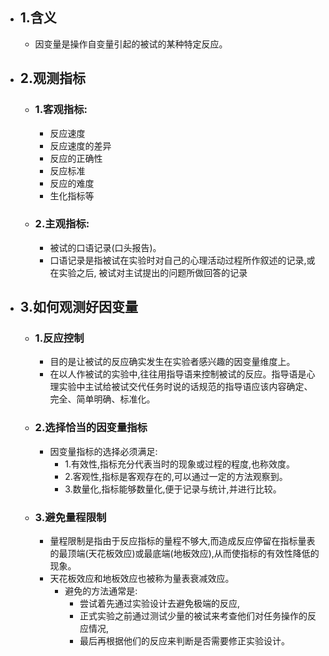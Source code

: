- ## 1.含义
	- 因变量是操作自变量引起的被试的某种特定反应。
- ## 2.观测指标
	- ### 1.客观指标:
		- 反应速度
		- 反应速度的差异
		- 反应的正确性
		- 反应标准
		- 反应的难度
		- 生化指标等
	- ### 2.主观指标:
		- 被试的口语记录(口头报告)。
		- 口语记录是指被试在实验时对自己的心理活动过程所作叙述的记录,或在实验之后, 被试对主试提出的问题所做回答的记录
- ## 3.如何观测好因变量
	- ### 1.反应控制
		- 目的是让被试的反应确实发生在实验者感兴趣的因变量维度上。
		- 在以人作被试的实验中,往往用指导语来控制被试的反应。指导语是心理实验中主试给被试交代任务时说的话规范的指导语应该内容确定、完全、简单明确、标准化。
	- ### 2.选择恰当的因变量指标
		- 因变量指标的选择必须满足:
			- 1.有效性,指标充分代表当时的现象或过程的程度,也称效度。
			- 2.客观性,指标是客观存在的,可以通过一定的方法观察到。
			- 3.数量化,指标能够数量化,便于记录与统计,并进行比较。
	- ### 3.避免量程限制
		- 量程限制是指由于反应指标的量程不够大,而造成反应停留在指标量表的最顶端(天花板效应)或最底端(地板效应),从而使指标的有效性降低的现象。
		- 天花板效应和地板效应也被称为量表衰减效应。
			- 避免的方法通常是:
				- 尝试着先通过实验设计去避免极端的反应,
				- 正式实验之前通过测试少量的被试来考查他们对任务操作的反应情况,
				- 最后再根据他们的反应来判断是否需要修正实验设计。